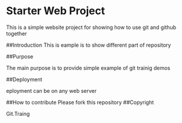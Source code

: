 # Starter Web Project

This is a simple website project for showing how to use git and github together

##Introduction
This is eample is to show different part of repository

##Purpose

The main purpose is to provide simple example of git trainig demos

##Deployment

eployment can be on any web server

##How to contribute
Please fork this repository
##Copyright

Git.Traing 
